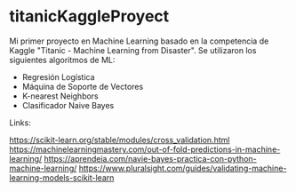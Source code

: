 # titanicKaggleProyect
Mi primer proyecto en Machine Learning basado en la competencia de Kaggle "Titanic - Machine Learning from Disaster".
Se utilizaron los siguientes algoritmos de ML:
- Regresión Logística
- Máquina de Soporte de Vectores
- K-nearest Neighbors
- Clasificador Naive Bayes


Links:

https://scikit-learn.org/stable/modules/cross_validation.html
https://machinelearningmastery.com/out-of-fold-predictions-in-machine-learning/
https://aprendeia.com/navie-bayes-practica-con-python-machine-learning/
https://www.pluralsight.com/guides/validating-machine-learning-models-scikit-learn
